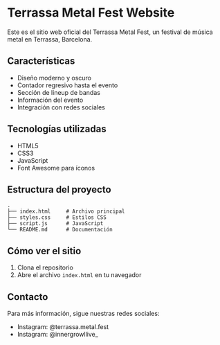 # Terrassa Metal Fest Website

Este es el sitio web oficial del Terrassa Metal Fest, un festival de música metal en Terrassa, Barcelona.

## Características

- Diseño moderno y oscuro
- Contador regresivo hasta el evento
- Sección de lineup de bandas
- Información del evento
- Integración con redes sociales

## Tecnologías utilizadas

- HTML5
- CSS3
- JavaScript
- Font Awesome para íconos

## Estructura del proyecto

```
.
├── index.html     # Archivo principal
├── styles.css     # Estilos CSS
├── script.js      # JavaScript
└── README.md      # Documentación
```

## Cómo ver el sitio

1. Clona el repositorio
2. Abre el archivo `index.html` en tu navegador

## Contacto

Para más información, sigue nuestras redes sociales:
- Instagram: @terrassa.metal.fest
- Instagram: @innergrowllive_
